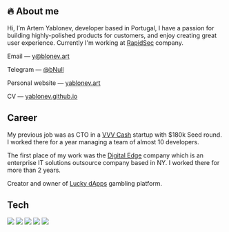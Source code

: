 ## 🔥 About me

Hi, I’m Artem Yablonev, developer based in Portugal, I have a passion for building highly-polished products for customers, and enjoy creating great user experience. Currently I'm working at [RapidSec](https://rapidsec.com) company.

Email — y@blonev.art

Telegram — [@bNull](https://t.me/bNull)

Personal website — [yablonev.art](https://yablonev.art)

CV — [yablonev.github.io](https://yablonev.github.io)

## Career

My previous job was as CTO in a [VVV Cash](https://vvv.cash) startup with $180k Seed round. I worked there for a year managing a team of almost 10 developers.

The first place of my work was the [Digital Edge](https://digitaledge.com) company which is an enterprise IT solutions outsource company based in NY. I worked there for more than 2 years.

Creator and owner of [Lucky dApps](https://lucky-dapps.com) gambling platform.

## Tech
![](https://img.shields.io/badge/OS-Mac_Os_Mojave-informational?style=flat&logo=apple&labelColor=303d50&logoColor=white&color=475a75)
![](https://img.shields.io/badge/Code-JavaScript-informational?style=flat&logo=javascript&labelColor=303d50&logoColor=white&color=475a75)
![](https://img.shields.io/badge/Shell-Bash-informational?style=flat&logo=gnu-bash&labelColor=303d50&logoColor=white&color=475a75)
![](https://img.shields.io/badge/Editor-VS_Code-informational?style=flat&logo=visual-studio-code&labelColor=303d50&logoColor=white&color=475a75)
![](https://img.shields.io/badge/Design-Photoshop-informational?style=flat&logo=Adobe-Photoshop&labelColor=303d50&logoColor=white&color=475a75)
